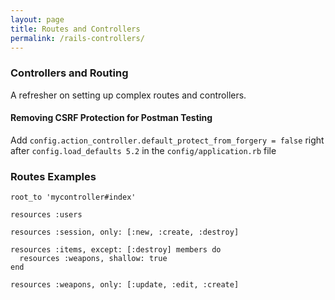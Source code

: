 ```yaml
---
layout: page
title: Routes and Controllers
permalink: /rails-controllers/
---
```


### Controllers and Routing

A refresher on setting up complex routes and controllers.

#### Removing CSRF Protection for Postman Testing

Add `config.action_controller.default_protect_from_forgery = false` right after `config.load_defaults 5.2` in the `config/application.rb` file

### Routes Examples
```ru
root_to 'mycontroller#index'

resources :users

resources :session, only: [:new, :create, :destroy]

resources :items, except: [:destroy] members do
  resources :weapons, shallow: true
end

resources :weapons, only: [:update, :edit, :create]
```